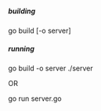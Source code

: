 ##### building

go build [-o server]

##### running

go build -o server
./server

OR

go run server.go

